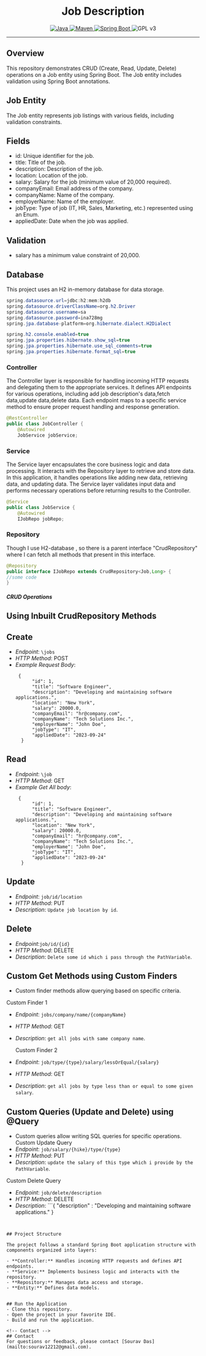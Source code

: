 # <h1 align="center"> Job Description </h1>
<p align="center">
  <a href="Java url">
    <img alt="Java" src="https://img.shields.io/badge/Java->=8-darkblue.svg" />
  </a>
  <a href="Maven url" >
    <img alt="Maven" src="https://img.shields.io/badge/maven-4.0-brightgreen.svg" />
  </a>
  <a href="Spring Boot url" >
    <img alt="Spring Boot" src="https://img.shields.io/badge/Spring Boot-3.1.3-brightgreen.svg" />
  </a>
   <img alt = "GPL v3" src="https://img.shields.io/badge/License-GPLv3-blue.svg" />
</p>

---

<p align="left">

## Overview
This repository demonstrates CRUD (Create, Read, Update, Delete) operations on a Job entity using Spring Boot. The Job entity includes validation using Spring Boot annotations.

## Job Entity

The Job entity represents job listings with various fields, including validation constraints.

## Fields

- id: Unique identifier for the job.
- title: Title of the job.
- description: Description of the job.
- location: Location of the job.
- salary: Salary for the job (minimum value of 20,000 required).
- companyEmail: Email address of the company.
- companyName: Name of the company.
- employerName: Name of the employer.
- jobType: Type of job (IT, HR, Sales, Marketing, etc.) represented using an Enum.
- appliedDate: Date when the job was applied.

## Validation

- salary has a minimum value constraint of 20,000.

## Database

This project uses an H2 in-memory database for data storage.
```java
spring.datasource.url=jdbc:h2:mem:h2db
spring.datasource.driverClassName=org.h2.Driver
spring.datasource.username=sa
spring.datasource.password=ina728mg
spring.jpa.database-platform=org.hibernate.dialect.H2Dialect

spring.h2.console.enabled=true
spring.jpa.properties.hibernate.show_sql=true
spring.jpa.properties.hibernate.use_sql_comments=true
spring.jpa.properties.hibernate.format_sql=true
```


### Controller

The Controller layer is responsible for handling incoming HTTP requests and delegating them to the appropriate services. It defines API endpoints for various operations, including add job description's data,fetch data,update data,delete data. Each endpoint maps to a specific service method to ensure proper request handling and response generation.

```java
@RestController
public class JobController {
    @Autowired
    JobService jobService;


```

### Service

The Service layer encapsulates the core business logic and data processing. It interacts with the Repository layer to retrieve and store data. In this application, it handles operations like adding new data, retrieving data, and updating data. The Service layer validates input data and performs necessary operations before returning results to the Controller.

```java
@Service
public class JobService {
    @Autowired
    IJobRepo jobRepo;


```

### Repository

Though I use H2-database , so there is a parent interface "CrudRepository" where I can fetch all methods that present in this interface.

```java
@Repository
public interface IJobRepo extends CrudRepository<Job,Long> {
//some code
}
```

##### CRUD Operations

## Using Inbuilt CrudRepository Methods


## Create
- *Endpoint*: `\jobs`
- *HTTP Method*: POST
- *Example Request Body*:
  ```
   {
        "id": 1,
        "title": "Software Engineer",
        "description": "Developing and maintaining software applications.",
        "location": "New York",
        "salary": 20000.0,
        "companyEmail": "hr@company.com",
        "companyName": "Tech Solutions Inc.",
        "employerName": "John Doe",
        "jobType": "IT",
        "appliedDate": "2023-09-24"
    }
  ```

## Read
- *Endpoint*: `\job`
- *HTTP Method*: GET
- *Example Get All body*:
  ```
   {
        "id": 1,
        "title": "Software Engineer",
        "description": "Developing and maintaining software applications.",
        "location": "New York",
        "salary": 20000.0,
        "companyEmail": "hr@company.com",
        "companyName": "Tech Solutions Inc.",
        "employerName": "John Doe",
        "jobType": "IT",
        "appliedDate": "2023-09-24"
    }
  ```


## Update
- *Endpoint*: `job/id/location`
- *HTTP Method*: PUT
- *Description*: `Update job location by id`.

## Delete
- *Endpoint*:`job/id/{id}`
- *HTTP Method*: DELETE
- *Description*: `Delete some id which i pass through the PathVariable`.

## Custom Get Methods using Custom Finders

- Custom finder methods allow querying based on specific criteria.

Custom Finder 1

- *Endpoint*: `jobs/company/name/{companyName}`
- *HTTP Method*: GET
- *Description*: `get all jobs with same company name`.

  Custom Finder 2

- *Endpoint*: `job/type/{type}/salary/lessOrEqual/{salary}`
- *HTTP Method*: GET
- *Description*: `get all jobs by type less than or equal to some given salary`.

## Custom Queries (Update and Delete) using @Query

- Custom queries allow writing SQL queries for specific operations.
Custom Update Query
- *Endpoint*: `job/salary/{hike}/type/{type}`
- *HTTP Method*: PUT
- *Description*: `update the salary of this type which i provide by the PathVariable`.

Custom Delete Query
- *Endpoint*: `job/delete/description`
- *HTTP Method*: DELETE
- *Description*: ```{
    "description" : "Developing and maintaining software applications."
}
```   


## Project Structure

The project follows a standard Spring Boot application structure with components organized into layers:

- **Controller:** Handles incoming HTTP requests and defines API endpoints.
- **Service:** Implements business logic and interacts with the repository.
- **Repository:** Manages data access and storage.
- **Entity:** Defines data models.


## Run the Application
- Clone this repository.
- Open the project in your favorite IDE.
- Build and run the application.

<!-- Contact -->
## Contact
For questions or feedback, please contact [Sourav Das](mailto:sourav12212@gmail.com).
